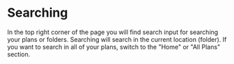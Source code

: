 # Searching

In the top right corner of the page you will find search input for searching your plans or folders. Searching will search in the current location (folder). If you want to search in all of your plans, switch to the "Home" or "All Plans" section.
